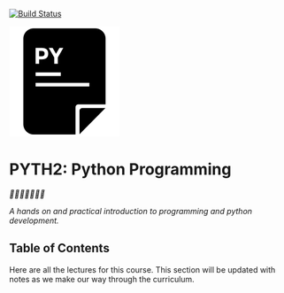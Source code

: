 [![Build Status](https://travis-ci.org/mottaquikarim/PYTH2.svg?branch=master)](https://travis-ci.org/mottaquikarim/PYTH2)

![icon](assets/pycon.png?raw=true)
# PYTH2: Python Programming

*🎉🎈🎂🍾🎊🍻💃*

*A hands on and practical introduction
 to programming and python development.*

## Table of Contents

Here are all the lectures for this course. This section will be updated with notes as we make our way through the curriculum.

